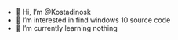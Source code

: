 - 👋 Hi, I’m @Kostadinosk
- 👀 I’m interested in find windows 10 source code
- 🌱 I’m currently learning nothing

<!---
Kostadinosk/Kostadinosk is a ✨ special ✨ repository because its `README.md` (this file) appears on your GitHub profile.
You can click the Preview link to take a look at your changes.
--->
